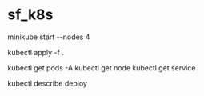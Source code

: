 # sf_k8s


minikube start --nodes 4

kubectl apply -f .

kubectl get pods -A
kubectl get node
kubectl get service

kubectl describe deploy
